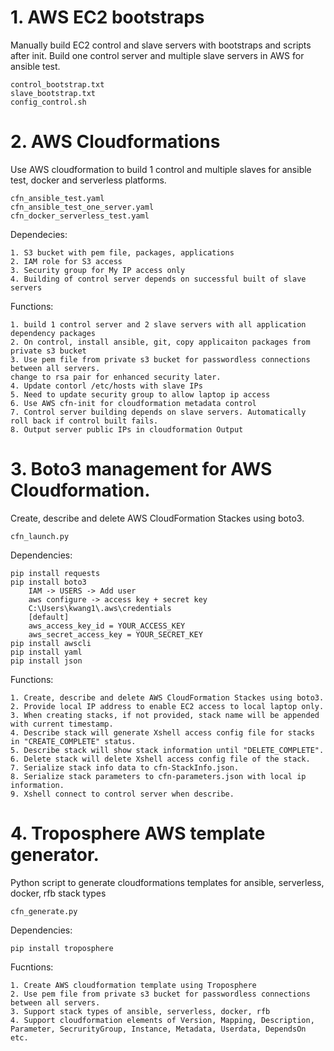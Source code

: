 # 1. AWS EC2 bootstraps
Manually build EC2 control and slave servers with bootstraps and scripts after init. Build one control server and multiple slave servers in AWS for ansible test.

	control_bootstrap.txt
	slave_bootstrap.txt
	config_control.sh

# 2. AWS Cloudformations
Use AWS cloudformation to build 1 control and multiple slaves for ansible test, docker and serverless platforms.

	cfn_ansible_test.yaml
	cfn_ansible_test_one_server.yaml
	cfn_docker_serverless_test.yaml
	
Dependecies:
		
	1. S3 bucket with pem file, packages, applications
	2. IAM role for S3 access
	3. Security group for My IP access only
	4. Building of control server depends on successful built of slave servers
		
Functions:
	
	1. build 1 control server and 2 slave servers with all application dependency packages 
	2. On control, install ansible, git, copy applicaiton packages from private s3 bucket
	3. Use pem file from private s3 bucket for passwordless connections between all servers. 
	change to rsa pair for enhanced security later.
	4. Update contorl /etc/hosts with slave IPs
	5. Need to update security group to allow laptop ip access
	6. Use AWS cfn-init for cloudformation metadata control
	7. Control server building depends on slave servers. Automatically roll back if control built fails.
	8. Output server public IPs in cloudformation Output

# 3. Boto3 management for AWS Cloudformation.
Create, describe and delete AWS CloudFormation Stackes using boto3.
		
	cfn_launch.py
	
Dependencies:

	pip install requests
	pip install boto3
	    IAM -> USERS -> Add user
	    aws configure -> access key + secret key
	    C:\Users\kwang1\.aws\credentials
		[default]
		aws_access_key_id = YOUR_ACCESS_KEY
		aws_secret_access_key = YOUR_SECRET_KEY
	pip install awscli
	pip install yaml
	pip install json
	
Functions:

	1. Create, describe and delete AWS CloudFormation Stackes using boto3.
	2. Provide local IP address to enable EC2 access to local laptop only. 
	3. When creating stacks, if not provided, stack name will be appended with current timestamp.
	4. Describe stack will generate Xshell access config file for stacks in "CREATE_COMPLETE" status.
	5. Describe stack will show stack information until "DELETE_COMPLETE".
	6. Delete stack will delete Xshell access config file of the stack.
	7. Serialize stack info data to cfn-StackInfo.json.
	8. Serialize stack parameters to cfn-parameters.json with local ip information.
	9. Xshell connect to control server when describe.

# 4. Troposphere AWS template generator.
Python script to generate cloudformations templates for ansible, serverless, docker, rfb stack types

	cfn_generate.py
		
Dependencies:

	pip install troposphere

Fucntions:

	1. Create AWS cloudformation template using Troposphere
	2. Use pem file from private s3 bucket for passwordless connections between all servers.
	3. Support stack types of ansible, serverless, docker, rfb
	4. Support cloudformation elements of Version, Mapping, Description, 
	Parameter, SecrurityGroup, Instance, Metadata, Userdata, DependsOn etc.
